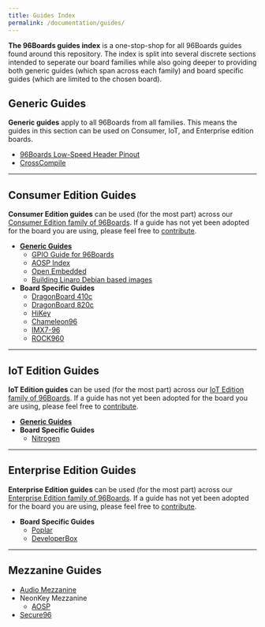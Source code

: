 ```yaml
---
title: Guides Index
permalink: /documentation/guides/
---
```

**The 96Boards guides index** is a one-stop-shop for all 96Boards guides found around this repository. The index is split into several discrete sections intended to seperate our board families while also going deeper to providing both generic guides (which span across each family) and board specific guides (which are limited to the chosen board).

## Generic Guides

**Generic guides** apply to all 96Boards from all families. This means the guides in this section can be used on Consumer, IoT, and Enterprise edition boards.

- [96Boards Low-Speed Header Pinout](https://www.96boards.org/pinout/)
- [CrossCompile](crosscompile/README.md)

***

## Consumer Edition Guides

**Consumer Edition guides** can be used (for the most part) across our [Consumer Edition family of 96Boards](../consumer/). If a guide has not yet been adopted for the board you are using, please feel free to [contribute](../CONTRIBUTE.md).

- [**Generic Guides**](../consumer/guides/README.md)
  - [GPIO Guide for 96Boards](../consumer/guides/mraa/README.md)
  - [AOSP Index](../consumer/guides/aosp-index.md)
  - [Open Embedded](../consumer/guides/open_embedded.md)
  - [Building Linaro Debian based images](../consumer/guides/debian.md)
- **Board Specific Guides**
  - [DragonBoard 410c](../consumer/dragonboard/dragonboard410c/guides/README.md)
  - [DragonBoard 820c](../consumer/dragonboard/dragonboard410c/guides/README.md)
  - [HiKey](../consumer/hikey/hikey620/guides/README.md)                        
  - [Chameleon96](../consumer/chameleon96/guides/README.md)            
  - [IMX7-96](../consumer/imx7-96/guides/README.md)                    
  - [ROCK960](../consumer/rock/rock960/guides/README.md)  

***

## IoT Edition Guides

**IoT Edition guides** can be used (for the most part) across our [IoT Edition family of 96Boards](../iot/). If a guide has not yet been adopted for the board you are using, please feel free to [contribute](../CONTRIBUTE.md).

- [**Generic Guides**](../iot/guides/README.md)
- **Board Specific Guides**
  - [Nitrogen](../iot/nitrogen/guides/README.md)

***

## Enterprise Edition Guides

**Enterprise Edition guides** can be used (for the most part) across our [Enterprise Edition family of 96Boards](../enterprise/). If a guide has not yet been adopted for the board you are using, please feel free to [contribute](../CONTRIBUTE.md).

- **Board Specific Guides**
  - [Poplar](../enterprise/poplar/guides/README.md)      
  - [DeveloperBox](../enterprise/poplar/guides/README.md)

***

## Mezzanine Guides

- [Audio Mezzanine](../mezzanine/audio-mezzanine/Guides/README.md)
- NeonKey Mezzanine
  - [AOSP](../mezzanine/neonkey/guides/neonkey-aosp-build.md)
- [Secure96](../mezzanine/secure96/guides/secure96-guide.pdf)
